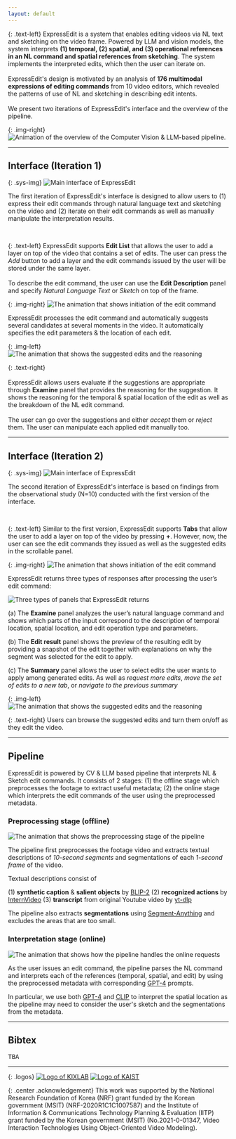```yaml
---
layout: default
---
```


{: .text-left}
<span class="sys-name">ExpressEdit</span> is a system that enables editing videos via NL text and sketching on the video frame. Powered by LLM and vision models, the system interprets **(1) temporal, (2) spatial, and (3) operational references in an NL command and spatial references from sketching**. The system implements the interpreted edits, which then the user can iterate on.
<br/><br/>
<span class="sys-name">ExpressEdit</span>'s design is motivated by an analysis of **176 multimodal expressions of editing commands** from 10 video editors, which revealed the patterns of use of NL and sketching in describing edit intents.
<br/><br/>
We present two iterations of <span class="sys-name">ExpressEdit</span>'s interface and the overview of the pipeline.

{: .img-right}
![Animation of the overview of the Computer Vision & LLM-based pipeline.](/assets/img/animation-v5.gif)

------

## Interface (Iteration 1)

{: .sys-img}
![Main interface of ExpressEdit](/assets/img/old-system.png)

The first iteration of <span class="sys-name">ExpressEdit</span>'s interface is designed to allow users to (1) express their edit commands through natural language text and sketching on the video and (2) iterate on their edit commands as well as manually manipulate the interpretation results.


<br/>

{: .text-left}
<span class="sys-name">ExpressEdit</span> supports **Edit List** that allows the user to add a layer on top of the video that contains a set of edits. The user can press the *Add* button to add a layer and the edit commands issued by the user will be stored under the same layer. 
<br/><br/>
To describe the edit command, the user can use the **Edit Description** panel and specify *Natural Language Text* or *Sketch* on top of the frame. 

{: .img-right}
![The animation that shows initiation of the edit command](/assets/img/old-initiating.gif)

<span class="sys-name">ExpressEdit</span> processes the edit command and automatically suggests several candidates at several moments in the video. It automatically specifies the edit parameters & the location of each edit.


{: .img-left}
![The animation that shows the suggested edits and the reasoning](/assets/img/old-examining.gif)

{: .text-right}
<br/><br/>
<span class="sys-name">ExpressEdit</span> allows users evaluate if the suggestions are appropriate through **Examine** panel that provides the reasoning for the suggestion. It shows the reasoning for the temporal & spatial location of the edit as well as the breakdown of the NL edit command.
<br/><br/>
The user can go over the suggestions and either *accept* them or *reject* them. The user can manipulate each applied edit manually too.

------

## Interface (Iteration 2)

{: .sys-img}
![Main interface of ExpressEdit](/assets/img/new_system.jpg)

The second iteration of <span class="sys-name">ExpressEdit</span>'s interface is based on findings from the observational study (N=10) conducted with the first version of the interface.  


<br/>

{: .text-left}
Similar to the first version, <span class="sys-name">ExpressEdit</span> supports **Tabs** that allow the user to add a layer on top of the video by pressing **+**. However, now, the user can see the edit commands they issued as well as the suggested edits in the scrollable panel.

{: .img-right}
![The animation that shows initiation of the edit command](/assets/img/new-initiating.gif)

<span class="sys-name">ExpressEdit</span> returns three types of responses after processing the user’s edit command:

![Three types of panels that ExpressEdit returns](/assets/img/new-panels.png)

(a) The **Examine** panel analyzes the user’s natural language command and shows which parts of the input correspond to the description of temporal location, spatial location, and edit operation type and parameters.

(b) The **Edit result** panel shows the preview of the resulting edit by providing a snapshot of the edit together with explanations on why the segment was selected for the edit to apply.

(c) The **Summary** panel allows the user to select edits the user wants to apply among generated edits. As well as *request more edits*, *move the set of edits to a new tab*, or *navigate to the previous summary*


{: .img-left}
![The animation that shows the suggested edits and the reasoning](/assets/img/new-examining.gif)

{: .text-right}
Users can browse the suggested edits and turn them on/off as they edit the video.

------

## Pipeline

<span class="sys-name">ExpressEdit</span> is powered by CV & LLM based pipeline that interprets NL & Sketch edit commands. It consists of 2 stages: (1) the offline stage which preprocesses the footage to extract useful metadata; (2) the online stage which interprets the edit commands of the user using the preprocessed metadata.

### Preprocessing stage (offline)

![The animation that shows the preprocessing stage of the pipeline](/assets/img/pipeline-offline.gif)

The pipeline first preprocesses the footage video and extracts textual descriptions of *10-second segments* and segmentations of each *1-second frame* of the video.

Textual descriptions consist of 

(1) **synthetic caption** & **salient objects** by <a href="https://huggingface.co/docs/transformers/main/model_doc/blip-2">BLIP-2</a>
(2) **recognized actions** by <a href="https://github.com/OpenGVLab/InternVideo">InternVideo</a>
(3) **transcript** from original Youtube video by  <a href="https://github.com/yt-dlp/yt-dlp">yt-dlp</a>

The pipeline also extracts **segmentations** using <a href="https://github.com/facebookresearch/segment-anything">Segment-Anything</a> and excludes the areas that are too small.

### Interpretation stage (online)

![The animation that shows how the pipeline handles the online requests](/assets/img/pipeline-online.gif)

As the user issues an edit command, the pipeline parses the NL command and interprets each of the references (temporal, spatial, and edit) by using the preprocessed metadata with corresponding <a href="https://openai.com/gpt-4">GPT-4</a> prompts.

In particular, we use both <a href="https://openai.com/gpt-4">GPT-4</a> and <a href="https://github.com/openai/CLIP">CLIP</a> to interpret the spatial location as the pipeline may need to consider the user's sketch and the segmentations from the metadata.

------

## Bibtex
<pre>
TBA
</pre>

------

{: .logos}
[![Logo of KIXLAB](/assets/img/kixlab_logo.png)](https://kixlab.org)
[![Logo of KAIST](/assets/img/kaist_logo.png)](https://kaist.ac.kr)

{: .center .acknowledgement}
This work was supported by the National Research Foundation of Korea (NRF) grant funded by the Korean government (MSIT) (NRF-2020R1C1C1007587) and the Institute of Information & Communications Technology Planning & Evaluation (IITP) grant funded by the Korean government (MSIT) (No.2021-0-01347, Video Interaction Technologies Using Object-Oriented Video Modeling).